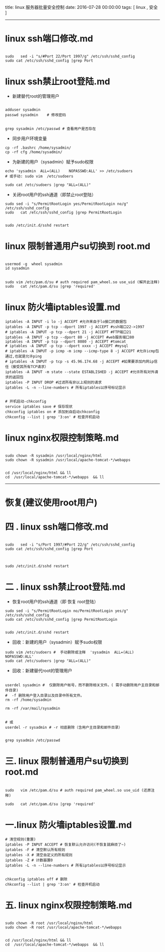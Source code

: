 title: linux 服务器批量安全控制
date: 2016-07-28 00:00:00
tags: [ linux , 安全 ]


---


# linux ssh端口修改.md
```

sudo   sed -i "s/#Port 22/Port 1997/g" /etc/ssh/sshd_config
sudo cat /etc/ssh/sshd_config |grep Port
```



# linux ssh禁止root登陆.md
- 新建替代root的管理用户
```

adduser sysadmin
passwd sysadmin    # 修改密码


grep sysadmin /etc/passwd # 查看用户是否存在

```
- 同步用户环境变量
```
cp -rf .bashrc /home/sysadmin/
cp -rf cfg /home/sysadmin/
```
- 为新建的用户（sysadmin）赋予sudo权限
```
echo 'sysadmin  ALL=(ALL)    NOPASSWD:ALL' >> /etc/sudoers 
# 或手动: sudo vim  /etc/sudoers

sudo cat /etc/sudoers |grep "ALL=(ALL)"

```
- 关闭root用户的ssh通道（即禁止root登陆）
```
sudo sed -i "s/PermitRootLogin yes/PermitRootLogin no/g" /etc/ssh/sshd_config
sudo   cat /etc/ssh/sshd_config |grep PermitRootLogin


sudo /etc/init.d/sshd restart
```

# linux 限制普通用户su切换到 root.md
```

usermod -g  wheel sysadmin
id sysadmin


sudo vim /etc/pam.d/su # auth required pam_wheel.so use_uid (解开此注释)
sudo   cat /etc/pam.d/su |grep 'required'
```

# linux 防火墙iptables设置.md
```
iptables -A INPUT -i lo -j ACCEPT #允许来自于lo接口的数据包
iptables -A INPUT -p tcp --dport 1997 -j ACCEPT #ssh端口22->1997
# iptables -A INPUT -p tcp --dport 21 -j ACCEPT #FTP端口21
iptables -A INPUT -p tcp --dport 80 -j ACCEPT #web服务端口80
iptables -A INPUT -p tcp --dport 8080 -j ACCEPT #tomcat
# iptables -A INPUT -p tcp --dport xxxx -j ACCEPT #mysql
# iptables -A INPUT -p icmp -m icmp --icmp-type 8 -j ACCEPT #允许icmp包通过,也就是允许ping
# iptables -A INPUT -p tcp -s 45.96.174.68 -j ACCEPT #如果要添加内网ip信任（接受其所有TCP请求）
iptables -A INPUT -m state --state ESTABLISHED -j ACCEPT #允许所有对外请求的返回包
iptables -P INPUT DROP #过滤所有非以上规则的请求
iptables -L -n --line-numbers # 所有iptables以序号标记显示


# 开机启动-chkconfig
service iptables save # 保存现状
chkconfig iptables on # 添加到自启动chkconfig
chkconfig --list | grep '3:on' # 检查开机启动
```



# linux nginx权限控制策略.md
```

sudo chown -R sysadmin /usr/local/nginx/html 
sudo chown -R sysadmin /usr/local/apache-tomcat-*/webapps


cd /usr/local/nginx/html && ll
cd  /usr/local/apache-tomcat-*/webapps  && ll
```



---


# 恢复(建议使用root用户)
# 四 . linux ssh端口修改.md
```

sudo   sed -i "s/Port 1997/#Port 22/g" /etc/ssh/sshd_config
sudo cat /etc/ssh/sshd_config |grep Port



sudo /etc/init.d/sshd restart

```



# 二 . linux ssh禁止root登陆.md
- 恢复root用户的ssh通道（即 恢复 root登陆）
```
sudo sed -i "s/PermitRootLogin no/PermitRootLogin yes/g" /etc/ssh/sshd_config
sudo cat /etc/ssh/sshd_config |grep PermitRootLogin


sudo /etc/init.d/sshd restart
```
- 回收：新建的用户（sysadmin）赋予sudo权限

```
sudo vim /etc/sudoers #  手动删除或注释  'sysadmin  ALL=(ALL)    NOPASSWD:ALL'  
sudo cat /etc/sudoers |grep "ALL=(ALL)"
```
- 回收：新建替代root的管理用户
```

userdel sysadmin #  仅删除用户帐号，而不删除相关文件。( 需手动删除用户主目录和邮件目录)
#  -f 删除用户登入目录以及目录中所有文件。
rm -rf /home/sysadmin

rm -rf /var/mail/sysadmin


# 或
userdel -r sysadmin # -r 彻底删除（含用户主目录和邮件目录）


grep sysadmin /etc/passwd

```


#  三. linux 限制普通用户su切换到 root.md
```

sudo   vim /etc/pam.d/su # auth required pam_wheel.so use_uid (还原注释)

sudo   cat /etc/pam.d/su |grep 'required'
```


# 一.linux 防火墙iptables设置.md

```
# 清空规则(重置)
iptables -P INPUT ACCEPT # 恢复默认允许访问(不恢复就麻烦了~)
iptables -F # 清空默认所有规则
iptables -X # 清空自定义的所有规则
iptables -Z # 计数器置0
iptables -L -n --line-numbers # 所有iptables以序号标记显示


chkconfig iptables off # 删除
chkconfig --list | grep '3:on' # 检查开机启动
```



# 五. linux nginx权限控制策略.md
```

sudo chown -R root /usr/local/nginx/html 
sudo chown -R root /usr/local/apache-tomcat-*/webapps


cd /usr/local/nginx/html && ll
cd  /usr/local/apache-tomcat-*/webapps  && ll
```



 <!-- more -->

